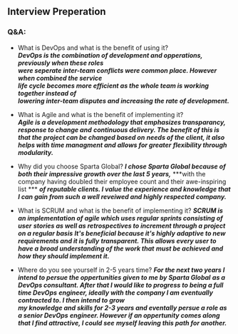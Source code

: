 ## Interview Preperation  
### Q&A:
* What is DevOps and what is the benefit of using it?  
  ***DevOps is the combination of development and opperations, previously when these roles***  
  ***were seperate inter-team conflicts were common place. However when combined the service***  
  ***life cycle becomes more efficient as the whole team is working together instead of***  
  ***lowering inter-team disputes and increasing the rate of development.***  
  
* What is Agile and what is the benefit of implementing it?  
  ***Agile is a development methodology that emphasizes transparancy, response to change and***
  ***continuous delivery. The benefit of this is that the project can be changed based on***
  ***needs of the client, it also helps with time managment and allows for greater***
  ***flexibility through modularity.***  
  
* Why did you choose Sparta Global?
  ***I chose Sparta Global because of both their impressive growth over the last 5 years,***
  ***with the company having doubled their employee count and their awe-inspiring list ***
  ***of reputable clients. I value the experience and knowledge that I can gain from such***
  ***a well reveiwed and highly respected company.***

* What is SCRUM and what is the benefit of implementing it?
  ***SCRUM is an implementation of agile which uses regular sprints consisting of user***
  ***stories as well as retrospectives to increment through a project on a regular basis***
  ***It's beneficial because it's highly adaptive to new requirements and it is fully***
  ***transparent. This allows every user to have a broad understanding of the work that***
  ***must be achieved and how they should implement it.***
  
* Where do you see yourself in 2-5 years time?
  ***For the next two years I intend to persue the oppertunities given to me by Sparta Global***
  ***as a DevOps consultant. After that I would like to progress to being a full time DevOps***
  ***engineer, ideally with the company I am eventually contracted to. I then intend to grow***  
  ***my knowledge and skills for 2-3 years and eventally persue a role as a senior DevOps***
  ***engineer. However if an oppertunity comes along that I find attractive, I could see***
  ***myself leaving this path for another.***
